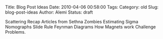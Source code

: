 Title: Blog Post Ideas
Date: 2010-04-06 00:58:00
Tags: 
Category: old
Slug: blog-post-ideas
Author: Alemi
Status: draft

Scattering Recap Articles from Sethna Zombies Estimating
Sigma Nomographs Slide Rule Feynman Diagrams How Magnets work Challenge
Problems.
